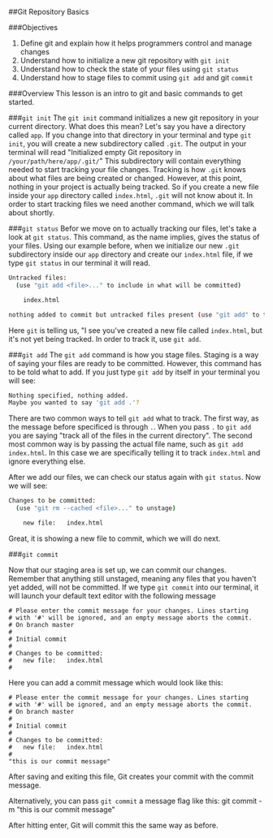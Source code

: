##Git Repository Basics

###Objectives
1. Define git and explain how it helps programmers control and manage changes
2. Understand how to initialize a new git repository with `git init`
2. Understand how to check the state of your files using `git status`
3. Understand how to stage files to commit using `git add` and git `commit`


###Overview
This lesson is an intro to git and basic commands to get started.

###`git init`
The `git init` command initializes a new git repository in your current directory. What does this mean? Let's say you have a directory called `app`. If you change into that directory in your terminal and type `git init`, you will create a new subdirectory called `.git`. The output in your terminal will read "Initialized empty Git repository in `/your/path/here/app/.git/`" This subdirectory will contain everything needed to start tracking your file changes. Tracking is how `.git` knows about what files are being created or changed. However, at this point, nothing in your project is actually being tracked. So if you create a new file inside your `app` directory called `index.html`, `.git` will not know about it. In order to start tracking files we need another command, which we will talk about shortly.

###`git status`
Befor we move on to actually tracking our files, let's take a look at `git status`. This command, as the name implies, gives the status of your files. Using our example before, when we initialize our new `.git` subdirectory inside our `app` directory and create our `index.html` file, if we type `git status` in our terminal it will read.

```bash
Untracked files:
  (use "git add <file>..." to include in what will be committed)

	index.html

nothing added to commit but untracked files present (use "git add" to track)
```
Here `git` is telling us, "I see you've created a new file called `index.html`, but it's not yet being tracked. In order to track it, use `git add`.

###`git add`
The `git add` command is how you stage files. Staging is a way of saying your files are ready to be committed. However, this command has to be told what to add. If you just type `git add` by itself in your terminal you will see:

```bash
Nothing specified, nothing added.
Maybe you wanted to say 'git add .'?
```
There are two common ways to tell `git add` what to track.
The first way, as the message before specificed is through `.`. When you pass `.` to `git add` you are saying "track all of the files in the current directory". The second most common way is by passing the actual file name, such as `git add index.html`. In this case we are specifically telling it to track `index.html` and ignore everything else.

After we add our files, we can check our status again with `git status`. Now we will see:

```bash
Changes to be committed:
  (use "git rm --cached <file>..." to unstage)

	new file:   index.html
```
Great, it is showing a new file to commit, which we will do next.

###`git commit`

Now that our staging area is set up, we can commit our changes. Remember that anything still unstaged, meaning any files that you haven't yet added, will not be committed. If we type `git commit` into our terminal, it will launch your default text editor with the following message

```
# Please enter the commit message for your changes. Lines starting
# with '#' will be ignored, and an empty message aborts the commit.
# On branch master
#
# Initial commit
#
# Changes to be committed:
#	new file:   index.html
#
```
Here you can add a commit message which would look like this:

```
# Please enter the commit message for your changes. Lines starting
# with '#' will be ignored, and an empty message aborts the commit.
# On branch master
#
# Initial commit
#
# Changes to be committed:
#	new file:   index.html
#
"this is our commit message"
```
After saving and exiting this file, Git creates your commit with the commit message.

Alternatively, you can pass `git commit` a message flag like this:
git commit -m "this is our commit message"

After hitting enter, Git will commit this the same way as before.
